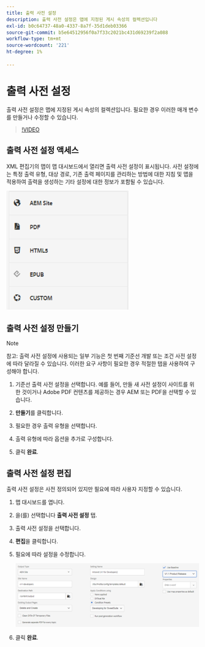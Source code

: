 ```yaml
---
title: 출력 사전 설정
description: 출력 사전 설정은 맵에 지정된 게시 속성의 컬렉션입니다
exl-id: b0c64737-48a0-4337-8a7f-35d1deb03366
source-git-commit: b5e64512956f0a7f33c2021bc431d69239f2a088
workflow-type: tm+mt
source-wordcount: '221'
ht-degree: 1%

---
```


# 출력 사전 설정

출력 사전 설정은 맵에 지정된 게시 속성의 컬렉션입니다. 필요한 경우 이러한 매개 변수를 만들거나 수정할 수 있습니다.

>[!VIDEO](https://video.tv.adobe.com/v/338989)

## 출력 사전 설정 액세스

XML 편집기의 맵이 맵 대시보드에서 열리면 출력 사전 설정이 표시됩니다. 사전 설정에는 특정 출력 유형, 대상 경로, 기존 출력 페이지를 관리하는 방법에 대한 지침 및 맵을 적용하여 출력을 생성하는 기타 설정에 대한 정보가 포함될 수 있습니다.

![Access-Output-Presets](images/access-output-presets.png)

## 출력 사전 설정 만들기

>[!NOTE]
>
>참고: 출력 사전 설정에 사용되는 일부 기능은 첫 번째 기준선 개발 또는 조건 사전 설정에 따라 달라질 수 있습니다. 이러한 요구 사항이 필요한 경우 적절한 탭을 사용하여 구성해야 합니다.

1. 기준선 출력 사전 설정을 선택합니다. 예를 들어, 만들 새 사전 설정이 사이트를 위한 것이거나 Adobe PDF 컨텐츠를 제공하는 경우 AEM 또는 PDF을 선택할 수 있습니다.

2. **만들기**&#x200B;를 클릭합니다.

3. 필요한 경우 출력 유형을 선택합니다.

4. 출력 유형에 따라 옵션을 추가로 구성합니다.

5. 클릭 **완료**.

## 출력 사전 설정 편집

출력 사전 설정은 사전 정의되어 있지만 필요에 따라 사용자 지정할 수 있습니다.

1. 맵 대시보드를 엽니다.

2. 을(를) 선택합니다 **출력 사전 설정** 탭.

3. 출력 사전 설정을 선택합니다.

4. **편집**&#x200B;을 클릭합니다. 

5. 필요에 따라 설정을 수정합니다.

   ![Edit-Output-사전 설정](images/edit-output-preset.png)

6. 클릭 **완료**.
